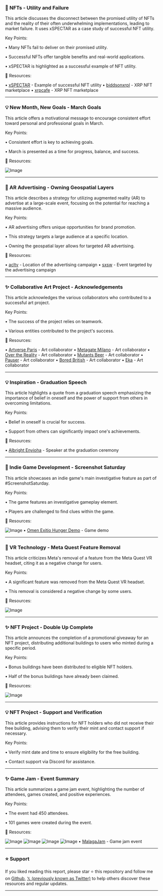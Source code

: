 ### 🤖 NFTs - Utility and Failure

This article discusses the disconnect between the promised utility of NFTs and the reality of their often underwhelming implementations, leading to market failure.  It uses xSPECTAR as a case study of successful NFT utility.

Key Points:

• Many NFTs fail to deliver on their promised utility.


• Successful NFTs offer tangible benefits and real-world applications.


• xSPECTAR is highlighted as a successful example of NFT utility.


🔗 Resources:

• [xSPECTAR](https://x.com/xSPECTAR) - Example of successful NFT utility
• [biddsonxrpl](https://x.com/biddsonxrpl) - XRP NFT marketplace
• [xrpcafe](https://x.com/xrpcafe) - XRP NFT marketplace


---

### 💡 New Month, New Goals - March Goals

This article offers a motivational message to encourage consistent effort toward personal and professional goals in March.

Key Points:

• Consistent effort is key to achieving goals.


• March is presented as a time for progress, balance, and success.



🔗 Resources:

![Image](https://pbs.twimg.com/media/Gk84yJIXAAAmH69?format=jpg&name=small)


---

### 🚀 AR Advertising - Owning Geospatial Layers

This article describes a strategy for utilizing augmented reality (AR) to advertise at a large-scale event, focusing on the potential for reaching a massive audience.

Key Points:

• AR advertising offers unique opportunities for brand promotion.


• This strategy targets a large audience at a specific location.


• Owning the geospatial layer allows for targeted AR advertising.


🔗 Resources:

• [acltv](https://x.com/acltv) - Location of the advertising campaign
• [sxsw](https://x.com/sxsw) - Event targeted by the advertising campaign



---

### ✨ Collaborative Art Project - Acknowledgements

This article acknowledges the various collaborators who contributed to a successful art project.

Key Points:

• The success of the project relies on teamwork.


• Various entities contributed to the project's success.



🔗 Resources:

• [Artverse Paris](https://x.com/ArtverseParis) - Art collaborator
• [Metagate Milano](https://x.com/metagate00) - Art collaborator
• [Over the Reality](https://x.com/OVRtheReality) - Art collaborator
• [Mutants Beer](https://x.com/mutantsbeer) - Art collaborator
• [Pauser](https://x.com/Pausrr) - Art collaborator
• [Bored British](https://x.com/BoredBritish) - Art collaborator
• [Eka](https://x.com/ekavibes) - Art collaborator


---

### 💡 Inspiration - Graduation Speech

This article highlights a quote from a graduation speech emphasizing the importance of belief in oneself and the power of support from others in overcoming limitations.

Key Points:

• Belief in oneself is crucial for success.


• Support from others can significantly impact one's achievements.



🔗 Resources:

• [Albright Enyioha](https://x.com/AlbrightEnyioha) - Speaker at the graduation ceremony


---

### 🚀 Indie Game Development - Screenshot Saturday

This article showcases an indie game's main investigative feature as part of #ScreenshotSaturday.

Key Points:

• The game features an investigative gameplay element.


• Players are challenged to find clues within the game.



🔗 Resources:

![Image](https://pbs.twimg.com/media/Gki02rHXMAAaDZh?format=jpg&name=small)
• [Omen Exitio Hunger Demo](https://store.steampowered.com/app/1466520/Omen_Exitio_Hunger…) - Game demo


---

### 🤖 VR Technology - Meta Quest Feature Removal

This article criticizes Meta's removal of a feature from the Meta Quest VR headset, citing it as a negative change for users.

Key Points:

• A significant feature was removed from the Meta Quest VR headset.


• This removal is considered a negative change by some users.



🔗 Resources:

![Image](https://pbs.twimg.com/media/Gk6fUznWkAAWzFV?format=jpg&name=medium)


---

### ✨ NFT Project - Double Up Complete

This article announces the completion of a promotional giveaway for an NFT project, distributing additional buildings to users who minted during a specific period.

Key Points:

• Bonus buildings have been distributed to eligible NFT holders.


• Half of the bonus buildings have already been claimed.


🔗 Resources:

![Image](https://pbs.twimg.com/amplify_video_thumb/1895580047580213248/img/6ByLnQSTQ_P5w_J6.jpg)


---

### 💡 NFT Project - Support and Verification

This article provides instructions for NFT holders who did not receive their free building, advising them to verify their mint and contact support if necessary.

Key Points:

• Verify mint date and time to ensure eligibility for the free building.


• Contact support via Discord for assistance.


---

### ✨ Game Jam - Event Summary

This article summarizes a game jam event, highlighting the number of attendees, games created, and positive experiences.

Key Points:

• The event had 450 attendees.


• 101 games were created during the event.


🔗 Resources:

![Image](https://pbs.twimg.com/media/Gk6c-o0XUAAMvG7?format=jpg&name=360x360)
![Image](https://pbs.twimg.com/media/Gk6c-oeWUAEYBkp?format=jpg&name=small)
![Image](https://pbs.twimg.com/media/Gk6c-oRXQAAeCxf?format=png&name=small)
![Image](https://pbs.twimg.com/media/Gk6c-n6WsAAy3fA?format=png&name=360x360)
• [MalagaJam](https://x.com/MalagaJam) - Game jam event


---

### ⭐️ Support

If you liked reading this report, please star ⭐️ this repository and follow me on [Github](https://github.com/Drix10), [𝕏 (previously known as Twitter)](https://x.com/DRIX_10_) to help others discover these resources and regular updates.

---